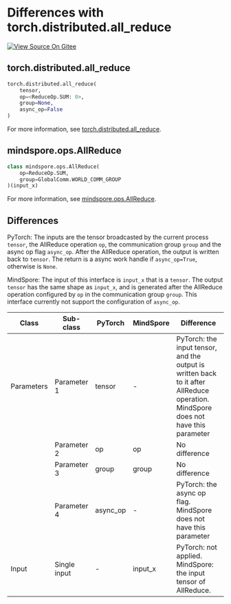 # Differences with torch.distributed.all_reduce

[![View Source On Gitee](https://mindspore-website.obs.cn-north-4.myhuaweicloud.com/website-images/r2.3/resource/_static/logo_source_en.svg)](https://gitee.com/mindspore/docs/blob/r2.3/docs/mindspore/source_en/note/api_mapping/pytorch_diff/all_reduce.md)

## torch.distributed.all_reduce

```python
torch.distributed.all_reduce(
    tensor,
    op=<ReduceOp.SUM: 0>,
    group=None,
    async_op=False
)
```

For more information, see [torch.distributed.all_reduce](https://pytorch.org/docs/1.8.1/distributed.html#torch.distributed.all_reduce).

## mindspore.ops.AllReduce

```python
class mindspore.ops.AllReduce(
    op=ReduceOp.SUM,
    group=GlobalComm.WORLD_COMM_GROUP
)(input_x)
```

For more information, see [mindspore.ops.AllReduce](https://mindspore.cn/docs/en/r2.3/api_python/ops/mindspore.ops.AllReduce.html#mindspore.ops.AllReduce).

## Differences

PyTorch: The inputs are the tensor broadcasted by the current process `tensor`, the AllReduce operation `op`, the communication group `group` and the async op flag `async_op`. After the AllReduce operation, the output is written back to `tensor`. The return is a async work handle if `async_op=True`, otherwise is `None`.

MindSpore: The input of this interface is `input_x` that is a `tensor`. The output `tensor` has the same shape as `input_x`, and is generated after the AllReduce operation configured by `op` in the communication group `group`. This interface currently not support the configuration of `async_op`.

| Class | Sub-class |PyTorch | MindSpore | Difference |
| --- | --- | --- | --- |---|
|Parameters | Parameter 1 | tensor | - |PyTorch: the input tensor, and the output is written back to it after AllReduce operation. MindSpore does not have this parameter|
| | Parameter 2 | op | op |No difference|
| | Parameter 3 | group | group |No difference|
| | Parameter 4 | async_op | - |PyTorch: the async op flag. MindSpore does not have this parameter|
| Input | Single input | - | input_x | PyTorch: not applied. MindSpore: the input tensor of AllReduce. |
